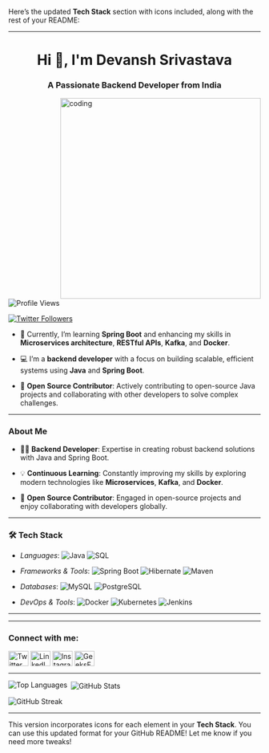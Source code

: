 Here’s the updated **Tech Stack** section with icons included, along with the rest of your README:

---

<h1 align="center">Hi 👋, I'm Devansh Srivastava</h1>
<h3 align="center">A Passionate Backend Developer from India</h3>

<img align="right" alt="coding" width="400" src="https://user-images.githubusercontent.com/55389276/140866485-8fb1c876-9a8f-4d6a-98dc-08c4981eaf70.gif">

<p align="left"> <img src="https://komarev.com/ghpvc/?username=devloperdevansh&label=Profile%20views&color=0e75b6&style=flat" alt="Profile Views" /> </p>

<p align="left"> <a href="https://twitter.com/@devansh11371177" target="_blank"><img src="https://img.shields.io/twitter/follow/@devansh11371177?logo=twitter&style=for-the-badge" alt="Twitter Followers" /></a> </p>

- 🌱 Currently, I’m learning **Spring Boot** and enhancing my skills in **Microservices architecture**, **RESTful APIs**, **Kafka**, and **Docker**.

- 💻 I’m a **backend developer** with a focus on building scalable, efficient systems using **Java** and **Spring Boot**.

- 🤝 **Open Source Contributor**: Actively contributing to open-source Java projects and collaborating with other developers to solve complex challenges.

---

<h3>About Me</h3>

- 👨‍💻 **Backend Developer**: Expertise in creating robust backend solutions with Java and Spring Boot.

- 💡 **Continuous Learning**: Constantly improving my skills by exploring modern technologies like **Microservices**, **Kafka**, and **Docker**.

- 🌱 **Open Source Contributor**: Engaged in open-source projects and enjoy collaborating with developers globally.

---

### 🛠 Tech Stack

- *Languages*: 
  ![Java](https://img.shields.io/badge/Java-%23ED8B00.svg?style=flat&logo=java&logoColor=white) 
  ![SQL](https://img.shields.io/badge/SQL-025E8C.svg?style=flat&logo=postgresql&logoColor=white)

- *Frameworks & Tools*:
  ![Spring Boot](https://img.shields.io/badge/Spring%20Boot-%236DB33F.svg?style=flat&logo=spring-boot&logoColor=white)
  ![Hibernate](https://img.shields.io/badge/Hibernate-%234B6C3E.svg?style=flat&logo=hibernate&logoColor=white)
  ![Maven](https://img.shields.io/badge/Maven-C71A36.svg?style=flat&logo=apache-maven&logoColor=white)

- *Databases*:
  ![MySQL](https://img.shields.io/badge/MySQL-%2300f.svg?style=flat&logo=mysql&logoColor=white)
  ![PostgreSQL](https://img.shields.io/badge/PostgreSQL-%23336791.svg?style=flat&logo=postgresql&logoColor=white)

- *DevOps & Tools*:
  ![Docker](https://img.shields.io/badge/Docker-%230db7ed.svg?style=flat&logo=docker&logoColor=white)
  ![Kubernetes](https://img.shields.io/badge/Kubernetes-%23326CE5.svg?style=flat&logo=kubernetes&logoColor=white)
  ![Jenkins](https://img.shields.io/badge/Jenkins-%232C5263.svg?style=flat&logo=jenkins&logoColor=white)

---

---

<h3 align="left">Connect with me:</h3>
<p align="left">
<a href="https://twitter.com/@devansh11371177" target="_blank"><img align="center" src="https://raw.githubusercontent.com/rahuldkjain/github-profile-readme-generator/master/src/images/icons/Social/twitter.svg" alt="Twitter" height="30" width="40" /></a>
<a href="https://linkedin.com/in/devansh-srivastava" target="_blank"><img align="center" src="https://raw.githubusercontent.com/rahuldkjain/github-profile-readme-generator/master/src/images/icons/Social/linked-in-alt.svg" alt="LinkedIn" height="30" width="40" /></a>
<a href="https://instagram.com/irreplaceable__ayush" target="_blank"><img align="center" src="https://raw.githubusercontent.com/rahuldkjain/github-profile-readme-generator/master/src/images/icons/Social/instagram.svg" alt="Instagram" height="30" width="40" /></a>
<a href="https://auth.geeksforgeeks.org/user/srivastavdevansh523" target="_blank"><img align="center" src="https://raw.githubusercontent.com/rahuldkjain/github-profile-readme-generator/master/src/images/icons/Social/geeks-for-geeks.svg" alt="GeeksForGeeks" height="30" width="40" /></a>
</p>

---

<p><img align="left" src="https://github-readme-stats.vercel.app/api/top-langs?username=devloperdevansh&show_icons=true&locale=en&layout=compact" alt="Top Languages" /></p>

<p>&nbsp;<img align="center" src="https://github-readme-stats.vercel.app/api?username=devloperdevansh&show_icons=true&locale=en" alt="GitHub Stats" /></p>

<p><img align="center" src="https://github-readme-streak-stats.herokuapp.com/?user=devloperdevansh&" alt="GitHub Streak" /></p>

---

This version incorporates icons for each element in your **Tech Stack**. You can use this updated format for your GitHub README! Let me know if you need more tweaks!
